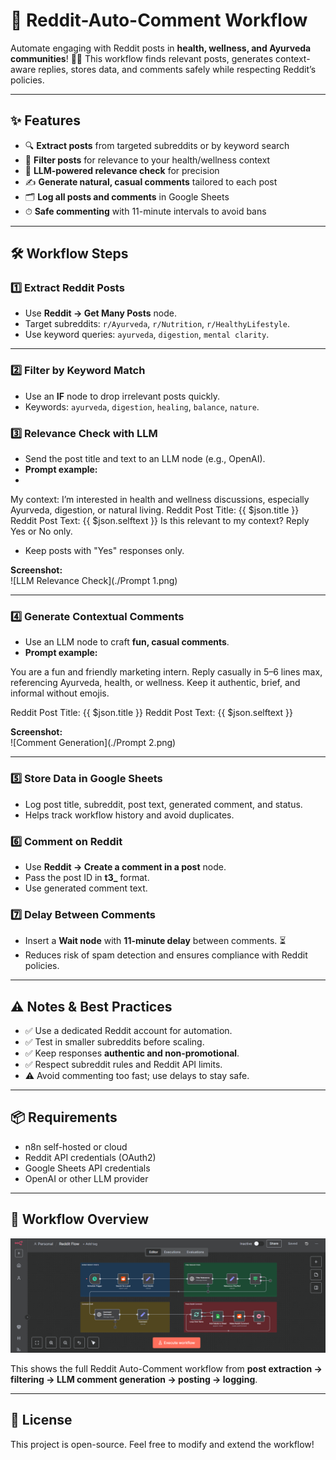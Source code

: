 # 🤖 Reddit-Auto-Comment Workflow

Automate engaging with Reddit posts in **health, wellness, and Ayurveda communities**! 🌿💪 This workflow finds relevant posts, generates context-aware replies, stores data, and comments safely while respecting Reddit’s policies.

---

## ✨ Features

- 🔍 **Extract posts** from targeted subreddits or by keyword search  
- 🧹 **Filter posts** for relevance to your health/wellness context  
- 🤖 **LLM-powered relevance check** for precision  
- ✍️ **Generate natural, casual comments** tailored to each post  
- 🗂 **Log all posts and comments** in Google Sheets  
- ⏱ **Safe commenting** with 11-minute intervals to avoid bans  

---

## 🛠 Workflow Steps

### 1️⃣ Extract Reddit Posts
- Use **Reddit → Get Many Posts** node.  
- Target subreddits: `r/Ayurveda`, `r/Nutrition`, `r/HealthyLifestyle`.  
- Use keyword queries: `ayurveda`, `digestion`, `mental clarity`.  

---

### 2️⃣ Filter by Keyword Match
- Use an **IF** node to drop irrelevant posts quickly.  
- Keywords: `ayurveda`, `digestion`, `healing`, `balance`, `nature`.  


### 3️⃣ Relevance Check with LLM
- Send the post title and text to an LLM node (e.g., OpenAI).  
- **Prompt example:**
- 
My context: I’m interested in health and wellness discussions, especially Ayurveda, digestion, or natural living.
Reddit Post Title: {{ $json.title }}
Reddit Post Text: {{ $json.selftext }}
Is this relevant to my context? Reply Yes or No only.

- Keep posts with "Yes" responses only.  

**Screenshot:**  
![LLM Relevance Check](./Prompt 1.png)

---

### 4️⃣ Generate Contextual Comments
- Use an LLM node to craft **fun, casual comments**.  
- **Prompt example:**  

You are a fun and friendly marketing intern. Reply casually in 5–6 lines max, referencing Ayurveda, health, or wellness.
Keep it authentic, brief, and informal without emojis.

Reddit Post Title: {{ $json.title }}
Reddit Post Text: {{ $json.selftext }}


**Screenshot:**  
![Comment Generation](./Prompt 2.png)

---

### 5️⃣ Store Data in Google Sheets
- Log post title, subreddit, post text, generated comment, and status.  
- Helps track workflow history and avoid duplicates.  



### 6️⃣ Comment on Reddit
- Use **Reddit → Create a comment in a post** node.  
- Pass the post ID in **t3_<postId>** format.  
- Use generated comment text.  



### 7️⃣ Delay Between Comments
- Insert a **Wait node** with **11-minute delay** between comments. ⏳  
- Reduces risk of spam detection and ensures compliance with Reddit policies.  



---

## ⚠️ Notes & Best Practices

- ✅ Use a dedicated Reddit account for automation.  
- ✅ Test in smaller subreddits before scaling.  
- ✅ Keep responses **authentic and non-promotional**.  
- ✅ Respect subreddit rules and Reddit API limits.  
- ⚠️ Avoid commenting too fast; use delays to stay safe.  

---

## 📦 Requirements

- n8n self-hosted or cloud  
- Reddit API credentials (OAuth2)  
- Google Sheets API credentials  
- OpenAI or other LLM provider  

---

## 📸 Workflow Overview

![Full Workflow](./WorkFlow.png)

This shows the full Reddit Auto-Comment workflow from **post extraction → filtering → LLM comment generation → posting → logging**.

---

## 📝 License

This project is open-source. Feel free to modify and extend the workflow!  


